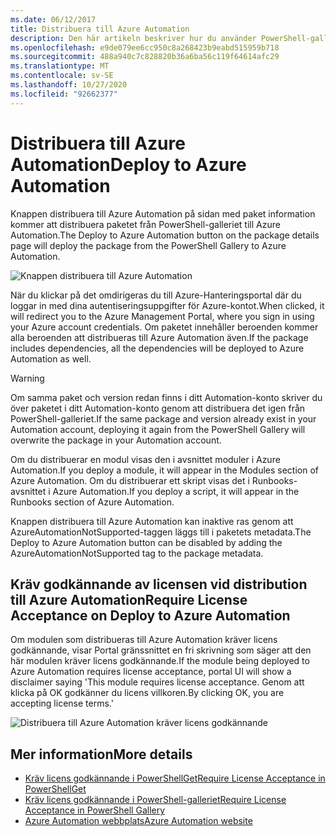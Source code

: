 ```yaml
---
ms.date: 06/12/2017
title: Distribuera till Azure Automation
description: Den här artikeln beskriver hur du använder PowerShell-galleriet för att distribuera ett paket till Azure Automation.
ms.openlocfilehash: e9de079ee6cc950c8a268423b9eabd515959b718
ms.sourcegitcommit: 488a940c7c828820b36a6ba56c119f64614afc29
ms.translationtype: MT
ms.contentlocale: sv-SE
ms.lasthandoff: 10/27/2020
ms.locfileid: "92662377"
---
```

# <a name="deploy-to-azure-automation"></a><span data-ttu-id="1e393-103">Distribuera till Azure Automation</span><span class="sxs-lookup"><span data-stu-id="1e393-103">Deploy to Azure Automation</span></span>

<span data-ttu-id="1e393-104">Knappen distribuera till Azure Automation på sidan med paket information kommer att distribuera paketet från PowerShell-galleriet till Azure Automation.</span><span class="sxs-lookup"><span data-stu-id="1e393-104">The Deploy to Azure Automation button on the package details page will deploy the package from the PowerShell Gallery to Azure Automation.</span></span>

![Knappen distribuera till Azure Automation](media/deploy-to-azure-automation/DeployToAzureAutomationButton.png)

<span data-ttu-id="1e393-106">När du klickar på det omdirigeras du till Azure-Hanteringsportal där du loggar in med dina autentiseringsuppgifter för Azure-kontot.</span><span class="sxs-lookup"><span data-stu-id="1e393-106">When clicked, it will redirect you to the Azure Management Portal, where you sign in using your Azure account credentials.</span></span> <span data-ttu-id="1e393-107">Om paketet innehåller beroenden kommer alla beroenden att distribueras till Azure Automation även.</span><span class="sxs-lookup"><span data-stu-id="1e393-107">If the package includes dependencies, all the dependencies will be deployed to Azure Automation as well.</span></span>

> [!WARNING]
> <span data-ttu-id="1e393-108">Om samma paket och version redan finns i ditt Automation-konto skriver du över paketet i ditt Automation-konto genom att distribuera det igen från PowerShell-galleriet.</span><span class="sxs-lookup"><span data-stu-id="1e393-108">If the same package and version already exist in your Automation account, deploying it again from the PowerShell Gallery will overwrite the package in your Automation account.</span></span>

<span data-ttu-id="1e393-109">Om du distribuerar en modul visas den i avsnittet moduler i Azure Automation.</span><span class="sxs-lookup"><span data-stu-id="1e393-109">If you deploy a module, it will appear in the Modules section of Azure Automation.</span></span> <span data-ttu-id="1e393-110">Om du distribuerar ett skript visas det i Runbooks-avsnittet i Azure Automation.</span><span class="sxs-lookup"><span data-stu-id="1e393-110">If you deploy a script, it will appear in the Runbooks section of Azure Automation.</span></span>

<span data-ttu-id="1e393-111">Knappen distribuera till Azure Automation kan inaktive ras genom att AzureAutomationNotSupported-taggen läggs till i paketets metadata.</span><span class="sxs-lookup"><span data-stu-id="1e393-111">The Deploy to Azure Automation button can be disabled by adding the AzureAutomationNotSupported tag to the package metadata.</span></span>

## <a name="require-license-acceptance-on-deploy-to-azure-automation"></a><span data-ttu-id="1e393-112">Kräv godkännande av licensen vid distribution till Azure Automation</span><span class="sxs-lookup"><span data-stu-id="1e393-112">Require License Acceptance on Deploy to Azure Automation</span></span>

<span data-ttu-id="1e393-113">Om modulen som distribueras till Azure Automation kräver licens godkännande, visar Portal gränssnittet en fri skrivning som säger att den här modulen kräver licens godkännande.</span><span class="sxs-lookup"><span data-stu-id="1e393-113">If the module being deployed to Azure Automation requires license acceptance, portal UI will show a disclaimer saying 'This module requires license acceptance.</span></span> <span data-ttu-id="1e393-114">Genom att klicka på OK godkänner du licens villkoren.</span><span class="sxs-lookup"><span data-stu-id="1e393-114">By clicking OK, you are accepting license terms.'</span></span>

![Distribuera till Azure Automation kräver licens godkännande](media/deploy-to-azure-automation/DeployToAzureAutomationRequireLicenseAcceptanceDisclaimer.png)

## <a name="more-details"></a><span data-ttu-id="1e393-116">Mer information</span><span class="sxs-lookup"><span data-stu-id="1e393-116">More details</span></span>

- [<span data-ttu-id="1e393-117">Kräv licens godkännande i PowerShellGet</span><span class="sxs-lookup"><span data-stu-id="1e393-117">Require License Acceptance in PowerShellGet</span></span>](../../concepts/module-license-acceptance.md)
- [<span data-ttu-id="1e393-118">Kräv licens godkännande i PowerShell-galleriet</span><span class="sxs-lookup"><span data-stu-id="1e393-118">Require License Acceptance in PowerShell Gallery</span></span>](packages-that-require-license-acceptance.md)
- [<span data-ttu-id="1e393-119">Azure Automation webbplats</span><span class="sxs-lookup"><span data-stu-id="1e393-119">Azure Automation website</span></span>](https://azure.microsoft.com/services/automation/)
